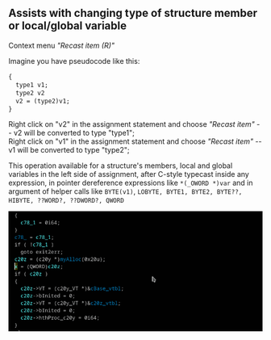 ## Assists with changing type of structure member or local/global variable
Context menu *"Recast item (R)"*

Imagine you have pseudocode like this:
```
{
  type1 v1;
  type2 v2
  v2 = (type2)v1;
}
```
Right click on "v2" in the assignment statement and choose *"Recast item"* -- v2 will be converted to type "type1";  
Right click on "v1" in the assignment statement and choose *"Recast item"* -- v1 will be converted to type "type2";

This operation available for a structure's members, local and global variables in the left side of assignment, after C-style typecast inside any expression, in pointer dereference expressions like `*(_OWORD *)var` and in argument of helper calls like `BYTE(v1)`, `LOBYTE, BYTE1, BYTE2, BYTE??, HIBYTE, ??WORD?, ??DWORD?, QWORD`

![Recast](recast.gif)
